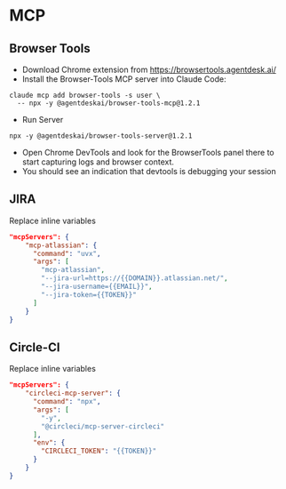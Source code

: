 # MCP

## Browser Tools

- Download Chrome extension from https://browsertools.agentdesk.ai/
- Install the Browser‑Tools MCP server into Claude Code:

```
claude mcp add browser-tools -s user \
  -- npx -y @agentdeskai/browser-tools-mcp@1.2.1
```
- Run Server
```
npx -y @agentdeskai/browser-tools-server@1.2.1
```
- Open Chrome DevTools and look for the BrowserTools panel there to start capturing logs and browser context.
- You should see an indication that devtools is debugging your session

## JIRA

Replace inline variables

```json
"mcpServers": {
    "mcp-atlassian": {
      "command": "uvx",
      "args": [
        "mcp-atlassian",
        "--jira-url=https://{{DOMAIN}}.atlassian.net/",
        "--jira-username={{EMAIL}}",
        "--jira-token={{TOKEN}}"
      ]
    }
}
```

## Circle-CI

Replace inline variables

```json
"mcpServers": {
    "circleci-mcp-server": {
      "command": "npx",
      "args": [
        "-y",
        "@circleci/mcp-server-circleci"
      ],
      "env": {
        "CIRCLECI_TOKEN": "{{TOKEN}}"
      }
    }
}
```